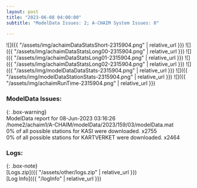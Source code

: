 ```yaml
---
layout: post
title: "2023-06-08 04:00:00"
subtitle: "ModelData Issues: 2; A-CHAIM System Issues: 0"

---
```


![]({{ "/assets/img/achaimDataStatsShort-2315904.png" | relative_url }})
![]({{ "/assets/img/achaimDataStatsLong00-2315904.png" | relative_url }})
![]({{ "/assets/img/achaimDataStatsLong01-2315904.png" | relative_url }})
![]({{ "/assets/img/achaimDataStatsLong02-2315904.png" | relative_url }})
![]({{ "/assets/img/modelDataDataStats-2315904.png" | relative_url }})
![]({{ "/assets/img/modelDataStationStats-2315904.png" | relative_url }})
![]({{ "/assets/img/achaimRunTime-2315904.png" | relative_url }})


### ModelData Issues:  
  
{: .box-warning}  
 ModelData report for 08-Jun-2023 03:16:26   
 /home2/achaim1/A-CHAIM/modelData/2023/159/03/modelData.mat   
 0% of all possible stations for KASI were downloaded. x2755   
 0% of all possible stations for KARTVERKET were downloaded. x2464   
  


### Logs:  
  
{: .box-note}  
[Logs.zip]({{ "/assets/other/logs.zip" | relative_url }})  
[Log Info]({{ "/logInfo" | relative_url }})  

